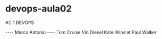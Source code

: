 # devops-aula02
AC 1 DEVOPS

---- Marco Antonio ----
Tom Cruise
Vin Diesel
Kate Winslet
Paul Walker
